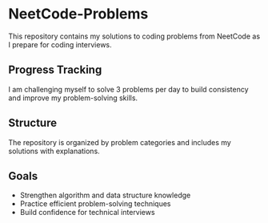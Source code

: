 # NeetCode-Problems

This repository contains my solutions to coding problems from NeetCode as I prepare for coding interviews.

## Progress Tracking

I am challenging myself to solve 3 problems per day to build consistency and improve my problem-solving skills.

## Structure

The repository is organized by problem categories and includes my solutions with explanations.

## Goals

- Strengthen algorithm and data structure knowledge
- Practice efficient problem-solving techniques
- Build confidence for technical interviews
